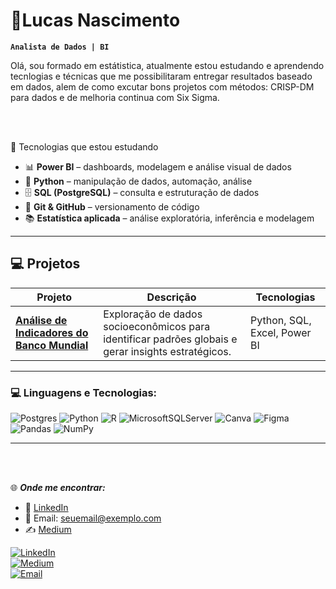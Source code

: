 # 🪪Lucas Nascimento

**`Analista de Dados | BI`**

Olá, sou formado em estátistica, atualmente estou estudando e aprendendo tecnlogias e técnicas que me possibilitaram entregar resultados baseado em dados, alem de como excutar bons projetos com métodos: CRISP-DM para dados e de melhoria continua  com Six Sigma.

<br>
<br>



 🚀 Tecnologias que estou estudando

- 📊 **Power BI** – dashboards, modelagem e análise visual de dados  
- 🐍 **Python** – manipulação de dados, automação, análise  
- 🗄️ **SQL (PostgreSQL)** – consulta e estruturação de dados  
- 📁 **Git & GitHub** – versionamento de código  
- 📚 **Estatística aplicada** – análise exploratória, inferência e modelagem

---

 ## 💻 Projetos


| Projeto | Descrição | Tecnologias |
|--------|-----------|-------------|
| [**Análise de Indicadores do Banco Mundial**](https://github.com/LucasNascimento-LMN/Indicadores_WorldBank.git) | Exploração de dados socioeconômicos para identificar padrões globais e gerar insights estratégicos. | Python, SQL, Excel, Power BI |
---


### 💻 Linguagens e Tecnologias:
![Postgres](https://img.shields.io/badge/postgres-%23316192.svg?style=for-the-badge&logo=postgresql&logoColor=white) ![Python](https://img.shields.io/badge/python-3670A0?style=for-the-badge&logo=python&logoColor=ffdd54) ![R](https://img.shields.io/badge/r-%23276DC3.svg?style=for-the-badge&logo=r&logoColor=white) ![MicrosoftSQLServer](https://img.shields.io/badge/Microsoft%20SQL%20Server-CC2927?style=for-the-badge&logo=microsoft%20sql%20server&logoColor=white) ![Canva](https://img.shields.io/badge/Canva-%2300C4CC.svg?style=for-the-badge&logo=Canva&logoColor=white) ![Figma](https://img.shields.io/badge/figma-%23F24E1E.svg?style=for-the-badge&logo=figma&logoColor=white) ![Pandas](https://img.shields.io/badge/pandas-%23150458.svg?style=for-the-badge&logo=pandas&logoColor=white) ![NumPy](https://img.shields.io/badge/numpy-%23013243.svg?style=for-the-badge&logo=numpy&logoColor=white)

---
<br>
<br>


 🌐 ***Onde me encontrar:***


- 💼 [LinkedIn](linkedin.com/in/lucas-nascimento-6088662b2)
- 📨 Email: seuemail@exemplo.com
- ✍️ [Medium](https://medium.com/@SEU-USUARIO-MEDIUM)


[![LinkedIn](https://img.shields.io/badge/-LinkedIn-0A66C2?style=for-the-badge&logo=linkedin&logoColor=white)](https://www.linkedin.com/in/SEU-LINKEDIN)  
[![Medium](https://img.shields.io/badge/-Medium-12100E?style=for-the-badge&logo=medium&logoColor=white)](https://medium.com/@SEU-USUARIO-MEDIUM)  
[![Email](https://img.shields.io/badge/-Email-D14836?style=for-the-badge&logo=gmail&logoColor=white)](mailto:seuemail@exemplo.com)
<!-- Proudly created with GPRM ( https://gprm.itsvg.in ) -->

<!--
**LucasNascimento-LMN/LucasNascimento-LMN** is a ✨ _special_ ✨ repository because its `README.md` (this file) appears on your GitHub profile.

Here are some ideas to get you started:

- 🔭 I’m currently working on ...
- 🌱 I’m currently learning ...
- 👯 I’m looking to collaborate on ...
- 🤔 I’m looking for help with ...
- 💬 Ask me about ...
- 📫 How to reach me: ...
- 😄 Pronouns: ...
- ⚡ Fun fact: ...
-->
